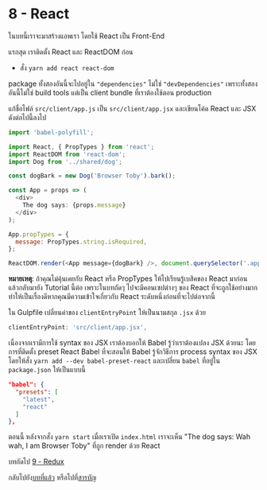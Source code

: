 # 8 - React

ในบทนี้เราจะมาสร้างแอพเรา โดยใช้ React เป็น Front-End

แรกสุด เราติดตั้ง React และ ReactDOM ก่อน

- สั่ง `yarn add react react-dom`

package ทั้งสองอันนี้จะไปอยู่ใน `"dependencies"` ไม่ใช่ `"devDependencies"` เพราะทั้งสองอันนี้ไม่ใช่ build tools แต่เป็น client bundle ที่เราต้องใช้ตอน production

แก้ชื่อไฟล์ `src/client/app.js` เป็น `src/client/app.jsx` และเขียนโค้ด React และ JSX ดังต่อไปนี้ลงไป

```javascript
import 'babel-polyfill';

import React, { PropTypes } from 'react';
import ReactDOM from 'react-dom';
import Dog from '../shared/dog';

const dogBark = new Dog('Browser Toby').bark();

const App = props => (
  <div>
    The dog says: {props.message}
  </div>
);

App.propTypes = {
  message: PropTypes.string.isRequired,
};

ReactDOM.render(<App message={dogBark} />, document.querySelector('.app'));
```

**หมายเหตุ**: ถ้าคุณไม่คุ้นเคยกับ React หรือ PropTypes ให้ไปเรียนรู้เบสิคของ React มาก่อน แล้วกลับมายัง Tutorial นี้ต่อ เพราะในบทถัดๆ ไปจะมีคอนเซปต่างๆ ของ React ที่จะถูกใช้อย่างมาก ทำให้เป็นเรื่องดีหากคุณมีความเข้าใจเกี่ยวกับ React ระดับหนึ่งก่อนที่จะไปต่อจากนี้

ใน Gulpfile เปลี่ยนค่าของ `clientEntryPoint` ให้เป็นนามสกุล `.jsx` ด้วย

```javascript
clientEntryPoint: 'src/client/app.jsx',
```

เนื่องจากเรามีการใช้ syntax ของ JSX เราต้องบอกให้ Babel รู้ว่าเราต้องแปลง JSX ด้วยนะ โดยการที่ติดตั้ง preset React Babel ที่จะสอนให้ Babel รู้จักวิธีการ process syntax ของ JSX โดยให้สั่ง `yarn add --dev babel-preset-react` และเปลี่ยน `babel` ที่อยู่ใน `package.json` ให้เป็นแบบนี้

```json
"babel": {
  "presets": [
    "latest",
    "react"
  ]
},
```

ตอนนี้ หลังจากสั่ง `yarn start` เมื่อเราเปิด `index.html` เราจะเห็น "The dog says: Wah wah, I am Browser Toby" ที่ถูก render ด้วย React

บทถัดไป [9 - Redux](/tutorial/9-redux)

กลับไปยัง[บทที่แล้ว](/tutorial/7-client-webpack) หรือไปที่[สารบัญ](https://github.com/MicroBenz/js-stack-from-scratch#table-of-contents)
